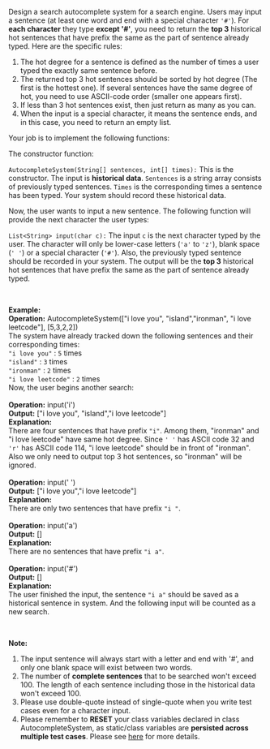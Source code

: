 <p>Design a search autocomplete system for a search engine. Users may input a sentence (at least one word and end with a special character <code>&#39;#&#39;</code>). For <b>each character</b> they type <b>except &#39;#&#39;</b>, you need to return the <b>top 3</b> historical hot sentences that have prefix the same as the part of sentence already typed. Here are the specific rules:</p>

<ol>
	<li>The hot degree for a sentence is defined as the number of times a user typed the exactly same sentence before.</li>
	<li>The returned top 3 hot sentences should be sorted by hot degree (The first is the hottest one). If several sentences have the same degree of hot, you need to use ASCII-code order (smaller one appears first).</li>
	<li>If less than 3 hot sentences exist, then just return as many as you can.</li>
	<li>When the input is a special character, it means the sentence ends, and in this case, you need to return an empty list.</li>
</ol>

<p>Your job is to implement the following functions:</p>

<p>The constructor function:</p>

<p><code>AutocompleteSystem(String[] sentences, int[] times):</code> This is the constructor. The input is <b>historical data</b>. <code>Sentences</code> is a string array consists of previously typed sentences. <code>Times</code> is the corresponding times a sentence has been typed. Your system should record these historical data.</p>

<p>Now, the user wants to input a new sentence. The following function will provide the next character the user types:</p>

<p><code>List&lt;String&gt; input(char c):</code> The input <code>c</code> is the next character typed by the user. The character will only be lower-case letters (<code>&#39;a&#39;</code> to <code>&#39;z&#39;</code>), blank space (<code>&#39; &#39;</code>) or a special character (<code>&#39;#&#39;</code>). Also, the previously typed sentence should be recorded in your system. The output will be the <b>top 3</b> historical hot sentences that have prefix the same as the part of sentence already typed.</p>
&nbsp;

<p><b>Example:</b><br />
<b>Operation:</b> AutocompleteSystem([&quot;i love you&quot;, &quot;island&quot;,&quot;ironman&quot;, &quot;i love leetcode&quot;], [5,3,2,2])<br />
The system have already tracked down the following sentences and their corresponding times:<br />
<code>&quot;i love you&quot;</code> : <code>5</code> times<br />
<code>&quot;island&quot;</code> : <code>3</code> times<br />
<code>&quot;ironman&quot;</code> : <code>2</code> times<br />
<code>&quot;i love leetcode&quot;</code> : <code>2</code> times<br />
Now, the user begins another search:<br />
<br />
<b>Operation:</b> input(&#39;i&#39;)<br />
<b>Output:</b> [&quot;i love you&quot;, &quot;island&quot;,&quot;i love leetcode&quot;]<br />
<b>Explanation:</b><br />
There are four sentences that have prefix <code>&quot;i&quot;</code>. Among them, &quot;ironman&quot; and &quot;i love leetcode&quot; have same hot degree. Since <code>&#39; &#39;</code> has ASCII code 32 and <code>&#39;r&#39;</code> has ASCII code 114, &quot;i love leetcode&quot; should be in front of &quot;ironman&quot;. Also we only need to output top 3 hot sentences, so &quot;ironman&quot; will be ignored.<br />
<br />
<b>Operation:</b> input(&#39; &#39;)<br />
<b>Output:</b> [&quot;i love you&quot;,&quot;i love leetcode&quot;]<br />
<b>Explanation:</b><br />
There are only two sentences that have prefix <code>&quot;i &quot;</code>.<br />
<br />
<b>Operation:</b> input(&#39;a&#39;)<br />
<b>Output:</b> []<br />
<b>Explanation:</b><br />
There are no sentences that have prefix <code>&quot;i a&quot;</code>.<br />
<br />
<b>Operation:</b> input(&#39;#&#39;)<br />
<b>Output:</b> []<br />
<b>Explanation:</b><br />
The user finished the input, the sentence <code>&quot;i a&quot;</code> should be saved as a historical sentence in system. And the following input will be counted as a new search.</p>
&nbsp;

<p><b>Note:</b></p>

<ol>
	<li>The input sentence will always start with a letter and end with &#39;#&#39;, and only one blank space will exist between two words.</li>
	<li>The number of <b>complete sentences</b> that to be searched won&#39;t exceed 100. The length of each sentence including those in the historical data won&#39;t exceed 100.</li>
	<li>Please use double-quote instead of single-quote when you write test cases even for a character input.</li>
	<li>Please remember to <b>RESET</b> your class variables declared in class AutocompleteSystem, as static/class variables are <b>persisted across multiple test cases</b>. Please see <a href="https://leetcode.com/faq/#different-output">here</a> for more details.</li>
</ol>

<p>&nbsp;</p>
